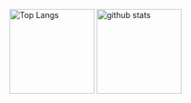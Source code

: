 
<p align="left"> 
  <img alt="Top Langs" height="150px" src="https://github-readme-stats.vercel.app/api/top-langs/?username=takahirokaji&layout=compact&theme=tokyonight" />
  <img alt="github stats" height="150px" src="https://github-readme-stats.vercel.app/api?username=takahirokaji&show_icons=true&theme=tokyonight" />
</p>
<!--
**takahirokaji/takahirokaji** is a ✨ _special_ ✨ repository because its `README.md` (this file) appears on your GitHub profile.

Here are some ideas to get you started:

- 🔭 I’m currently working on ...
- 🌱 I’m currently learning ...
- 👯 I’m looking to collaborate on ...
- 🤔 I’m looking for help with ...
- 💬 Ask me about ...
- 📫 How to reach me: ...
- 😄 Pronouns: ...
- ⚡ Fun fact: ...
-->
